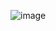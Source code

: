 ![image](https://github.com/githublees/Goorm-ton-Homework/assets/44081552/bc4ed8df-6d49-47b8-8850-eaf8afde7469)

